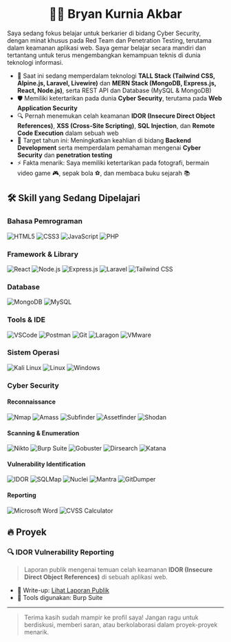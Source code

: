 <h1 align="center">👨‍💻 Bryan Kurnia Akbar</h1>

Saya sedang fokus belajar untuk berkarier di bidang Cyber Security, dengan minat khusus pada Red Team dan Penetration Testing, terutama dalam keamanan aplikasi web. Saya gemar belajar secara mandiri dan tertantang untuk terus mengembangkan kemampuan teknis di dunia teknologi informasi.

* 🌱 Saat ini sedang memperdalam teknologi **TALL Stack (Tailwind CSS, Alpine.js, Laravel, Livewire)** dan **MERN Stack (MongoDB, Express.js, React, Node.js)**, serta REST API dan Database (MySQL & MongoDB)
* 🛡️ Memiliki ketertarikan pada dunia **Cyber Security**, terutama pada **Web Application Security**
* 🔍 Pernah menemukan celah keamanan **IDOR (Insecure Direct Object References)**, **XSS (Cross-Site Scripting)**, **SQL Injection**, dan **Remote Code Execution** dalam sebuah web
* 🎯 Target tahun ini: Meningkatkan keahlian di bidang **Backend Development** serta memperdalam pemahaman mengenai **Cyber Security** dan **penetration testing**
* ⚡ Fakta menarik: Saya memiliki ketertarikan pada fotografi, bermain video game 🎮, sepak bola ⚽, dan membaca buku sejarah 📚

## 🛠️ Skill yang Sedang Dipelajari

### Bahasa Pemrograman

![HTML5](https://img.shields.io/badge/HTML5-E34F26?style=for-the-badge&logo=html5&logoColor=white)
![CSS3](https://img.shields.io/badge/CSS3-1572B6?style=for-the-badge&logo=css3&logoColor=white)
![JavaScript](https://img.shields.io/badge/JavaScript-F7DF1E?style=for-the-badge&logo=javascript&logoColor=black)
![PHP](https://img.shields.io/badge/PHP-777BB4?style=for-the-badge&logo=php&logoColor=white)

### Framework & Library

![React](https://img.shields.io/badge/React-20232A?style=for-the-badge&logo=react&logoColor=61DAFB)
![Node.js](https://img.shields.io/badge/Node.js-339933?style=for-the-badge&logo=nodedotjs&logoColor=white)
![Express.js](https://img.shields.io/badge/Express.js-000000?style=for-the-badge&logo=express&logoColor=white)
![Laravel](https://img.shields.io/badge/Laravel-FF2D20?style=for-the-badge&logo=laravel&logoColor=white)
![Tailwind CSS](https://img.shields.io/badge/Tailwind_CSS-38B2AC?style=for-the-badge&logo=tailwind-css&logoColor=white)

### Database

![MongoDB](https://img.shields.io/badge/MongoDB-4EA94B?style=for-the-badge&logo=mongodb&logoColor=white)
![MySQL](https://img.shields.io/badge/MySQL-00000F?style=for-the-badge&logo=mysql&logoColor=white)

### Tools & IDE

![VSCode](https://img.shields.io/badge/Visual_Studio_Code-0078D4?style=for-the-badge&logo=visual%20studio%20code&logoColor=white)
![Postman](https://img.shields.io/badge/Postman-FF6C37?style=for-the-badge&logo=Postman&logoColor=white)
![Git](https://img.shields.io/badge/Git-F05032?style=for-the-badge&logo=git&logoColor=white)
![Laragon](https://img.shields.io/badge/Laragon-0E83CD?style=for-the-badge&logo=data:image/svg+xml;base64,...&logoColor=white)
![VMware](https://img.shields.io/badge/VMware-607078?style=for-the-badge&logo=vmware&logoColor=white)

### Sistem Operasi

![Kali Linux](https://img.shields.io/badge/Kali_Linux-557C94?style=for-the-badge&logo=kalilinux&logoColor=white)
![Linux](https://img.shields.io/badge/Linux-FCC624?style=for-the-badge&logo=linux&logoColor=black)
![Windows](https://img.shields.io/badge/Windows-0078D6?style=for-the-badge&logo=windows&logoColor=white)

### Cyber Security

#### Reconnaissance
![Nmap](https://img.shields.io/badge/Nmap-0078D6?style=for-the-badge&logo=nmap&logoColor=white)
![Amass](https://img.shields.io/badge/Amass-323330?style=for-the-badge&logo=OWASP&logoColor=white)
![Subfinder](https://img.shields.io/badge/Subfinder-0F111A?style=for-the-badge&logo=Cloudflare&logoColor=white)
![Assetfinder](https://img.shields.io/badge/Assetfinder-2C3E50?style=for-the-badge&logo=search&logoColor=white)
![Shodan](https://img.shields.io/badge/Shodan-000000?style=for-the-badge&logo=shodan&logoColor=white)

#### Scanning & Enumeration
![Nikto](https://img.shields.io/badge/Nikto-FF5722?style=for-the-badge&logo=bugcrowd&logoColor=white)
![Burp Suite](https://img.shields.io/badge/Burp_Suite-FF5722?style=for-the-badge&logo=burpsuite&logoColor=white)
![Gobuster](https://img.shields.io/badge/Gobuster-222222?style=for-the-badge&logo=ubuntu&logoColor=white)
![Dirsearch](https://img.shields.io/badge/Dirsearch-4CAF50?style=for-the-badge&logo=search&logoColor=white)
![Katana](https://img.shields.io/badge/Katana-222222?style=for-the-badge&logo=ubuntu&logoColor=white)

#### Vulnerability Identification
![IDOR](https://img.shields.io/badge/Vulnerability-IDOR-critical?style=for-the-badge&logo=bugcrowd&logoColor=white)
![SQLMap](https://img.shields.io/badge/SQLMap-F7DF1E?style=for-the-badge&logo=mysql&logoColor=black)
![Nuclei](https://img.shields.io/badge/Nuclei-323330?style=for-the-badge&logo=OWASP&logoColor=white)
![Mantra](https://img.shields.io/badge/Mantra-6A1B9A?style=for-the-badge&logo=bugcrowd&logoColor=white)
![GitDumper](https://img.shields.io/badge/GitDumper-222222?style=for-the-badge&logo=github&logoColor=white)

#### Reporting
![Microsoft Word](https://img.shields.io/badge/Microsoft_Word-2B579A?style=for-the-badge&logo=microsoft-word&logoColor=white)
![CVSS Calculator](https://img.shields.io/badge/CVSS_Calculator-00599C?style=for-the-badge&logo=common%20vulnerability%20scoring%20system&logoColor=white)


## 🔥 Proyek

### 🔍 **IDOR Vulnerability Reporting**

> Laporan publik mengenai temuan celah keamanan **IDOR (Insecure Direct Object References)** di sebuah aplikasi web.

* 📄 Write-up: [Lihat Laporan Publik](https://drive.google.com/file/d/1r9CpUv_y6P-w_gg2Q6H2LU6-7G6Dh3zz/view?usp=sharing)
* 🔐 Tools digunakan: Burp Suite

---

> Terima kasih sudah mampir ke profil saya! Jangan ragu untuk berdiskusi, memberi saran, atau berkolaborasi dalam proyek-proyek menarik.
